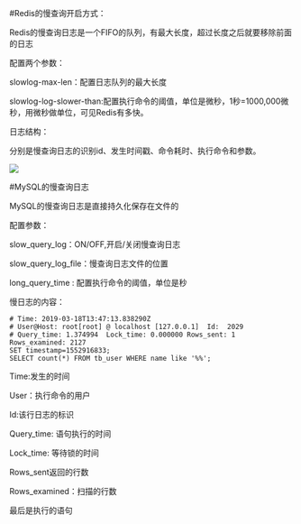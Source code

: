 #Redis的慢查询开启方式：

Redis的慢查询日志是一个FIFO的队列，有最大长度，超过长度之后就要移除前面的日志

配置两个参数：

slowlog-max-len：配置日志队列的最大长度

slowlog-log-slower-than:配置执行命令的阈值，单位是微秒，1秒=1000,000微秒，用微秒做单位，可见Redis有多快。

日志结构：

分别是慢查询日志的识别id、发生时间戳、命令耗时、执行命令和参数。

![](https://3116004636-1256103796.cos.ap-guangzhou.myqcloud.com/1260387-20171221013836443-819021027.png)



#MySQL的慢查询日志

MySQL的慢查询日志是直接持久化保存在文件的

配置参数：

slow_query_log：ON/OFF,开启/关闭慢查询日志 

slow_query_log_file：慢查询日志文件的位置

long_query_time : 配置执行命令的阈值，单位是秒

慢日志的内容：

```sqlite
# Time: 2019-03-18T13:47:13.838290Z
# User@Host: root[root] @ localhost [127.0.0.1]  Id:  2029
# Query_time: 1.374994  Lock_time: 0.000000 Rows_sent: 1  Rows_examined: 2127
SET timestamp=1552916833;
SELECT count(*) FROM tb_user WHERE name like '%%';
```

Time:发生的时间

User：执行命令的用户

Id:该行日志的标识

Query_time: 语句执行的时间

Lock_time: 等待锁的时间

Rows_sent返回的行数

Rows_examined：扫描的行数

最后是执行的语句